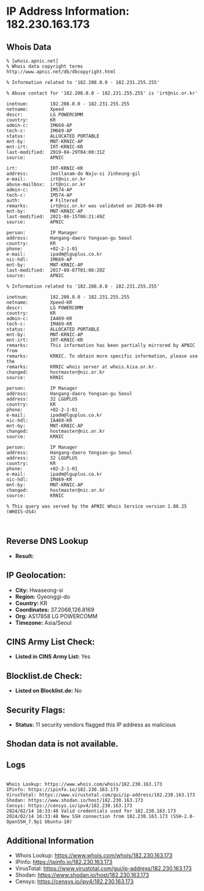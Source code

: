 # IP Address Information: 182.230.163.173

## Whois Data
```
% [whois.apnic.net]
% Whois data copyright terms    http://www.apnic.net/db/dbcopyright.html

% Information related to '182.208.0.0 - 182.231.255.255'

% Abuse contact for '182.208.0.0 - 182.231.255.255' is 'irt@nic.or.kr'

inetnum:        182.208.0.0 - 182.231.255.255
netname:        Xpeed
descr:          LG POWERCOMM
country:        KR
admin-c:        IM669-AP
tech-c:         IM669-AP
status:         ALLOCATED PORTABLE
mnt-by:         MNT-KRNIC-AP
mnt-irt:        IRT-KRNIC-KR
last-modified:  2019-04-29T04:00:31Z
source:         APNIC

irt:            IRT-KRNIC-KR
address:        Jeollanam-do Naju-si Jinheung-gil
e-mail:         irt@nic.or.kr
abuse-mailbox:  irt@nic.or.kr
admin-c:        IM574-AP
tech-c:         IM574-AP
auth:           # Filtered
remarks:        irt@nic.or.kr was validated on 2020-04-09
mnt-by:         MNT-KRNIC-AP
last-modified:  2021-06-15T06:21:49Z
source:         APNIC

person:         IP Manager
address:        Hangang-daero Yongsan-gu Seoul
country:        KR
phone:          +82-2-1-01
e-mail:         ipadm@lguplus.co.kr
nic-hdl:        IM669-AP
mnt-by:         MNT-KRNIC-AP
last-modified:  2017-08-07T01:06:20Z
source:         APNIC

% Information related to '182.208.0.0 - 182.231.255.255'

inetnum:        182.208.0.0 - 182.231.255.255
netname:        Xpeed-KR
descr:          LG POWERCOMM
country:        KR
admin-c:        IA469-KR
tech-c:         IM469-KR
status:         ALLOCATED PORTABLE
mnt-by:         MNT-KRNIC-AP
mnt-irt:        IRT-KRNIC-KR
remarks:        This information has been partially mirrored by APNIC from
remarks:        KRNIC. To obtain more specific information, please use the
remarks:        KRNIC whois server at whois.kisa.or.kr.
changed:        hostmaster@nic.or.kr
source:         KRNIC

person:         IP Manager
address:        Hangang-daero Yongsan-gu Seoul
address:        32 LGUPLUS
country:        KR
phone:          +82-2-1-01
e-mail:         ipadm@lguplus.co.kr
nic-hdl:        IA469-KR
mnt-by:         MNT-KRNIC-AP
changed:        hostmaster@nic.or.kr
source:         KRNIC

person:         IP Manager
address:        Hangang-daero Yongsan-gu Seoul
address:        32 LGUPLUS
country:        KR
phone:          +82-2-1-01
e-mail:         ipadm@lguplus.co.kr
nic-hdl:        IM469-KR
mnt-by:         MNT-KRNIC-AP
changed:        hostmaster@nic.or.kr
source:         KRNIC

% This query was served by the APNIC Whois Service version 1.88.25 (WHOIS-US4)



```
## Reverse DNS Lookup
- **Result:** 

## IP Geolocation:
- **City:** Hwaseong-si
- **Region:** Gyeonggi-do
- **Country:** KR
- **Coordinates:** 37.2068,126.8169
- **Org:** AS17858 LG POWERCOMM
- **Timezone:** Asia/Seoul

## CINS Army List Check:
- **Listed in CINS Army List:** 
Yes

## Blocklist.de Check:
- **Listed on Blocklist.de:** 
No

## Security Flags:
- **Status:** 11 security vendors flagged this IP address as malicious

## Shodan data is not available.

## Logs
```

Whois Lookup: https://www.whois.com/whois/182.230.163.173
IPinfo: https://ipinfo.io/182.230.163.173
VirusTotal: https://www.virustotal.com/gui/ip-address/182.230.163.173
Shodan: https://www.shodan.io/host/182.230.163.173
Censys: https://censys.io/ipv4/182.230.163.173
2024/02/14 16:33:48 Valid credentials used for 182.230.163.173
2024/02/14 16:33:48 New SSH connection from 182.230.163.173 (SSH-2.0-OpenSSH_7.9p1 Ubuntu-10)

```
## Additional Information
- Whois Lookup: https://www.whois.com/whois/182.230.163.173
- IPinfo: https://ipinfo.io/182.230.163.173
- VirusTotal: https://www.virustotal.com/gui/ip-address/182.230.163.173
- Shodan: https://www.shodan.io/host/182.230.163.173
- Censys: https://censys.io/ipv4/182.230.163.173

